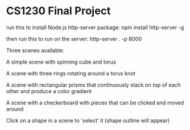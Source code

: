 # CS1230 Final Project


run this to install Node.js http-server package: npm install http-server -g

then run this to run on the server: http-server . -p 8000


Three scenes available:

A simple scene with spinning cube and torus

A scene with three rings rotating around a torus knot

A scene with rectangular prisms that continuously stack on top of each other and produce a color gradient

A scene with a checkerboard with pieces that can be clicked and moved around

Click on a shape in a scene to 'select' it (shape outline will appear)
